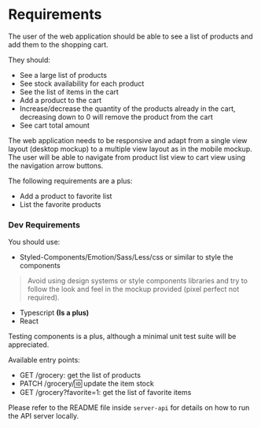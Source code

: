 # Requirements

The user of the web application should be able to see a list of products and add them to the shopping cart.

They should:
-	See a large list of products
-	See stock availability for each product
-	See the list of items in the cart
-	Add a product to the cart
-	Increase/decrease the quantity of the products already in the cart, decreasing down to 0 will remove the product from the cart
-	See cart total amount

The web application needs to be responsive and adapt from a single view layout (desktop mockup) to a multiple view layout as in the mobile mockup. The user will be able to navigate from product list view to cart view using the navigation arrow buttons.

The following requirements are a plus:
-	Add a product to favorite list
-	List the favorite products


### Dev Requirements

You should use:
-	Styled-Components/Emotion/Sass/Less/css or similar to style the components
 > Avoid using design systems or style components libraries and try to follow the look and feel in the mockup provided (pixel perfect not required).
-	Typescript **(Is a plus)**
-	React

Testing components is a plus, although a minimal unit test suite will be appreciated.

Available entry points:
-	GET /grocery: get the list of products
-	PATCH /grocery/:id: update the item stock
-	GET /grocery?favorite=1: get the list of favorite items

Please refer to the README file inside `server-api` for details on how to run the API server locally.
